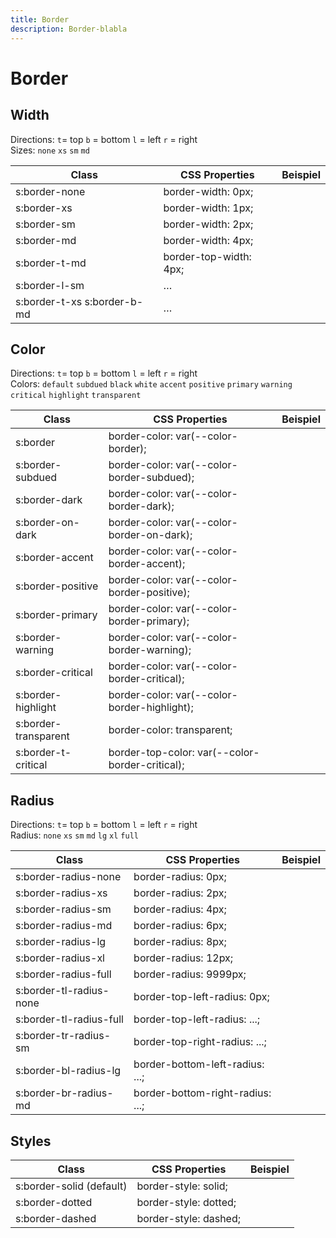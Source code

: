 ```yaml
---
title: Border
description: Border-blabla
---
```


<!-- markdownlint-disable MD033 -->

# Border <!-- {docsify-ignore} -->

## Width

Directions: `t`= top `b` = bottom `l` = left `r` = right<br>
Sizes: `none` `xs` `sm` `md`

<div class="demo__table--scrollable">
  <table class="table table--code">
    <thead class="table__sticky">
      <tr class="s:text-left">
        <th><div class="thead-border">Class</div></th>
        <th><div class="thead-border">CSS Properties</div></th>
        <th><div class="thead-border">Beispiel</div></th>
      </tr>
    </thead>
    <tbody>
      <tr>
        <td>s:border-none</td>
        <td>border-width: 0px;</td>
        <td><div class="demo__border s:border-none"></div></td>
      </tr>
      <tr>
        <td>s:border-xs</td>
        <td>border-width: 1px;</td>
        <td><div class="demo__border s:border-xs"></div></td>
      </tr>
      <tr>
        <td>s:border-sm</td>
        <td>border-width: 2px;</td>
        <td><div class="demo__border s:border-sm"></div></td>
      </tr>
      <tr>
        <td>s:border-md</td>
        <td>border-width: 4px;</td>
        <td><div class="demo__border s:border-md"></div></td>
      </tr>
      <tr>
        <td>s:border-t-md</td>
        <td>border-top-width: 4px;</td>
        <td><div class="demo__border s:border-t-md"></div></td>
      </tr>
      <tr>
        <td>s:border-l-sm</td>
        <td>…</td>
        <td><div class="demo__border s:border-l-sm"></div></td>
      </tr>
      <tr>
        <td>s:border-t-xs s:border-b-md</td>
        <td>…</td>
        <td><div class="demo__border s:border-t-xs s:border-b-md"></div></td>
      </tr>
    </tbody>
  </table>
</div>

## Color

Directions: `t`= top `b` = bottom `l` = left `r` = right<br>
Colors:
`default`
`subdued`
`black`
`white`
`accent`
`positive`
`primary`
`warning`
`critical`
`highlight`
`transparent`

<div class="demo__table--scrollable">
  <table class="table table--code">
    <thead class="table__sticky">
      <tr class="s:text-left">
        <th><div class="thead-border">Class</div></th>
        <th><div class="thead-border">CSS Properties</div></th>
        <th><div class="thead-border">Beispiel</div></th>
      </tr>
    </thead>
    <tbody>
      <tr>
        <td>s:border</td>
        <td>border-color: var(--color-border);</td>
        <td><div class="demo__border s:border-sm s:border"></div></td>
      </tr>
      <tr>
        <td>s:border-subdued</td>
        <td>border-color: var(--color-border-subdued);</td>
        <td><div class="demo__border s:border-sm s:border-subdued"></div></td>
      </tr>
      <tr>
        <td>s:border-dark</td>
        <td>border-color: var(--color-border-dark);</td>
        <td><div class="demo__border s:border-sm s:border-black"></div></td>
      </tr>
      <tr>
        <td>s:border-on-dark</td>
        <td>border-color: var(--color-border-on-dark);</td>
        <td><div class="demo__border s:border-sm s:border-white"></div></td>
      </tr>
      <tr>
        <td>s:border-accent</td>
        <td>border-color: var(--color-border-accent);</td>
        <td><div class="demo__border s:border-sm s:border-accent"></div></td>
      </tr>
      <tr>
        <td>s:border-positive</td>
        <td>border-color: var(--color-border-positive);</td>
        <td><div class="demo__border s:border-sm s:border-positive"></div></td>
      </tr>
      <tr>
        <td>s:border-primary</td>
        <td>border-color: var(--color-border-primary);</td>
        <td><div class="demo__border s:border-sm s:border-primary"></div></td>
      </tr>
      <tr>
        <td>s:border-warning</td>
        <td>border-color: var(--color-border-warning);</td>
        <td><div class="demo__border s:border-sm s:border-warning"></div></td>
      </tr>
      <tr>
        <td>s:border-critical</td>
        <td>border-color: var(--color-border-critical);</td>
        <td><div class="demo__border s:border-sm s:border-critical"></div></td>
      </tr>
      <tr>
        <td>s:border-highlight</td>
        <td>border-color: var(--color-border-highlight);</td>
        <td><div class="demo__border s:border-sm s:border-highlight"></div></td>
      </tr>
      <tr>
        <td>s:border-transparent</td>
        <td>border-color: transparent;</td>
        <td><div class="demo__border s:border-sm s:border-transparent"></div></td>
      </tr>
      <tr>
        <td>s:border-t-critical</td>
        <td>border-top-color: var(--color-border-critical);</td>
        <td><div class="demo__border s:border-sm s:border-t-critical"></div></td>
      </tr>
    </tbody>
  </table>
</div>

## Radius

Directions: `t`= top `b` = bottom `l` = left `r` = right<br>
Radius: `none` `xs` `sm` `md` `lg` `xl` `full`

<div class="demo__table--scrollable">
  <table class="table table--code">
    <thead class="table__sticky">
      <tr class="s:text-left">
        <th><div class="thead-border">Class</div></th>
        <th><div class="thead-border">CSS Properties</div></th>
        <th><div class="thead-border">Beispiel</div></th>
      </tr>
    </thead>
    <tbody>
      <tr>
        <td>s:border-radius-none</td>
        <td>border-radius: 0px;</td>
        <td><div class="demo__border s:border-sm s:border-radius-none"></div></td>
      </tr>
      <tr>
        <td>s:border-radius-xs</td>
        <td>border-radius: 2px;</td>
        <td><div class="demo__border s:border-sm s:border-radius-xs"></div></td>
      </tr>
      <tr>
        <td>s:border-radius-sm</td>
        <td>border-radius: 4px;</td>
        <td><div class="demo__border s:border-sm s:border-radius-sm"></div></td>
      </tr>
      <tr>
        <td>s:border-radius-md</td>
        <td>border-radius: 6px;</td>
        <td><div class="demo__border s:border-sm s:border-radius-md"></div></td>
      </tr>
      <tr>
        <td>s:border-radius-lg</td>
        <td>border-radius: 8px;</td>
        <td><div class="demo__border s:border-sm s:border-radius-lg"></div></td>
      </tr>
      <tr>
        <td>s:border-radius-xl</td>
        <td>border-radius: 12px;</td>
        <td><div class="demo__border s:border-sm s:border-radius-xl"></div></td>
      </tr>
      <tr>
        <td>s:border-radius-full</td>
        <td>border-radius: 9999px;</td>
        <td><div class="demo__border s:border-sm s:border-radius-full"></div></td>
      </tr>
      <tr>
        <td>s:border-tl-radius-none</td>
        <td>border-top-left-radius: 0px;</td>
        <td><div class="demo__border s:border-sm s:border-radius-full s:border-tl-radius-none"></div></td>
      </tr>
      <tr>
        <td>s:border-tl-radius-full</td>
        <td>border-top-left-radius: ...;</td>
        <td><div class="demo__border s:border-sm s:border-tl-radius-full"></div></td>
      </tr>
      <tr>
        <td>s:border-tr-radius-sm</td>
        <td>border-top-right-radius: ...;</td>
        <td><div class="demo__border s:border-sm s:border-tr-radius-sm"></div></td>
      </tr>
      <tr>
        <td>s:border-bl-radius-lg</td>
        <td>border-bottom-left-radius: ...;</td>
        <td><div class="demo__border s:border-sm s:border-bl-radius-lg"></div></td>
      </tr>
      <tr>
        <td>s:border-br-radius-md</td>
        <td>border-bottom-right-radius: ...;</td>
        <td><div class="demo__border s:border-sm s:border-br-radius-md"></div></td>
      </tr>
    </tbody>
  </table>
</div>

## Styles

<div class="demo__table--scrollable">
  <table class="table table--code">
    <thead class="table__sticky">
      <tr class="s:text-left">
        <th><div class="thead-border">Class</div></th>
        <th><div class="thead-border">CSS Properties</div></th>
        <th><div class="thead-border">Beispiel</div></th>
      </tr>
    </thead>
    <tbody>
      <tr>
        <td>s:border-solid (default)</td>
        <td>border-style: solid;</td>
        <td><div class="demo__border s:border-xs s:border-solid"></div></td>
      </tr>
      <tr>
        <td>s:border-dotted</td>
        <td>border-style: dotted;</td>
        <td><div class="demo__border s:border-xs s:border-dotted"></div></td>
      </tr>
      <tr>
        <td>s:border-dashed</td>
        <td>border-style: dashed;</td>
        <td><div class="demo__border s:border-xs s:border-dashed"></div></td>
      </tr>
    </tbody>
  </table>
</div>
